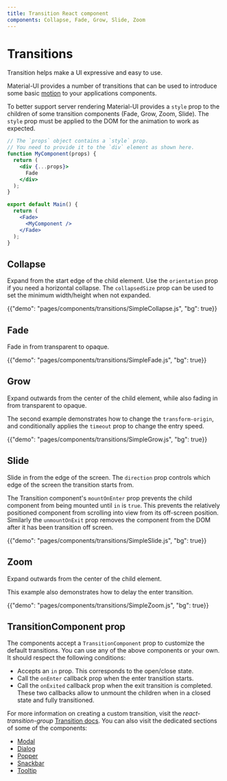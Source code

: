 ```yaml
---
title: Transition React component
components: Collapse, Fade, Grow, Slide, Zoom
---
```


# Transitions

<p class="description">Transition helps make a UI expressive and easy to use.</p>

Material-UI provides a number of transitions that can be used to introduce some basic
[motion](https://material.io/design/motion/)
to your applications components.

To better support server rendering Material-UI provides a `style` prop
to the children of some transition components (Fade, Grow, Zoom, Slide).
The `style` prop must be applied to the DOM for the animation to work as expected.

```jsx
// The `props` object contains a `style` prop.
// You need to provide it to the `div` element as shown here.
function MyComponent(props) {
  return (
    <div {...props}>
      Fade
    </div>
  );
}

export default Main() {
  return (
    <Fade>
      <MyComponent />
    </Fade>
  );
}
```

## Collapse

Expand from the start edge of the child element.
Use the `orientation` prop if you need a horizontal collapse.
The `collapsedSize` prop can be used to set the minimum width/height when not expanded.

{{"demo": "pages/components/transitions/SimpleCollapse.js", "bg": true}}

## Fade

Fade in from transparent to opaque.

{{"demo": "pages/components/transitions/SimpleFade.js", "bg": true}}

## Grow

Expand outwards from the center of the child element, while also fading in
from transparent to opaque.

The second example demonstrates how to change the `transform-origin`, and conditionally applies
the `timeout` prop to change the entry speed.

{{"demo": "pages/components/transitions/SimpleGrow.js", "bg": true}}

## Slide

Slide in from the edge of the screen.
The `direction` prop controls which edge of the screen the transition starts from.

The Transition component's `mountOnEnter` prop prevents the child component from being mounted
until `in` is `true`. This prevents the relatively positioned component from scrolling into view
from its off-screen position. Similarly the `unmountOnExit` prop removes the component
from the DOM after it has been transition off screen.

{{"demo": "pages/components/transitions/SimpleSlide.js", "bg": true}}

## Zoom

Expand outwards from the center of the child element.

This example also demonstrates how to delay the enter transition.

{{"demo": "pages/components/transitions/SimpleZoom.js", "bg": true}}

## TransitionComponent prop

The components accept a `TransitionComponent` prop to customize the default transitions.
You can use any of the above components or your own.
It should respect the following conditions:

- Accepts an `in` prop. This corresponds to the open/close state.
- Call the `onEnter` callback prop when the enter transition starts.
- Call the `onExited` callback prop when the exit transition is completed.
  These two callbacks allow to unmount the children when in a closed state and fully transitioned.

For more information on creating a custom transition, visit the _react-transition-group_ [Transition docs](http://reactcommunity.org/react-transition-group/transition).
You can also visit the dedicated sections of some of the components:

- [Modal](/components/modal/#transitions)
- [Dialog](/components/dialogs/#transitions)
- [Popper](/components/popper/#transitions)
- [Snackbar](/components/snackbars/#transitions)
- [Tooltip](/components/tooltips/#transitions)
